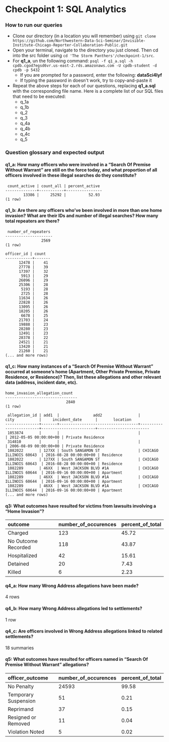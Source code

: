 # Checkpoint 1: SQL Analytics

### How to run our queries

* Clone our directory (in a location you will remember) using `git clone https://github.com/Northwestern-Data-Sci-Seminar/Invisible-Institute-Chicago-Reporter-Collaboration-Public.git`
* Open your terminal, navigate to the directory you just cloned. Then cd into the src folder using `cd 'The Storm Panthers'/checkpoint-1/src`.
* For **q1_a**, un the following command: `psql -f q1_a.sql -h cpdb.cgod7egsd6vr.us-east-2.rds.amazonaws.com -U cpdb-student -d cpdb -p 5432`
    - If you are prompted for a password, enter the following: **dataSci4lyf**
    - If typing the password in doesn't work, try to copy-and-paste it
* Repeat the above steps for each of our questions, replacing **q1_a.sql** with the corresponding file name. Here is a complete list of our SQL files that need to be executed:
    - q_1a
    - q_1b
    - q_2
    - q_3
    - q_4a
    - q_4b
    - q_4c
    - q_5

### Question glossary and expected output

#### q1_a: How many officers who were involved in a “Search Of Premise Without Warrant” are still on the force today, and what proportion of all officers involved in these illegal searches do they constitute?
```
 count_active | count_all | percent_active 
--------------+-----------+----------------
        13386 |     25292 |          52.93
(1 row)
```

#### q1_b: Are there any officers who’ve been involved in more than one home invasion? What are their IDs and number of illegal searches? How many total repeaters are there?
```
 number_of_repeaters 
---------------------
                2569
(1 row)

officer_id | count 
------------+-------
      12478 |    41
      27778 |    39
      17397 |    32
       5913 |    29
      26096 |    29
      25306 |    28
       5193 |    28
       2725 |    28
      11634 |    26
      22828 |    26
      13095 |    26
      18205 |    26
       6678 |    25
      21703 |    24
      19888 |    23
      28280 |    23
      12491 |    23
      28378 |    22
      24521 |    21
      13420 |    21
      21260 |    21
(... and more rows)
```

#### q1_c: How many instances of a “Search Of Premise Without Warrant” occurred at someone’s home (Apartment, Other Private Premise, Private Residence, or Residence)? Then, list these allegations and other relevant data (address, incident date, etc).
```
home_invasion_allegation_count 
--------------------------------
                           2840
(1 row)

 allegation_id | add1  |               add2                |          city           |     incident_date      |       location        
---------------+-------+-----------------------------------+-------------------------+------------------------+-----------------------
 1053874       |       |                                   |                         | 2012-05-05 00:00:00+00 | Private Residence
 314810        |       |                                   |                         | 2006-08-09 00:00:00+00 | Private Residence
 1082022       | 127XX | South SANGAMON ST                 | CHICAGO ILLINOIS 60643  | 2016-08-28 00:00:00+00 | Residence
 1082022       | 127XX | South SANGAMON ST                 | CHICAGO ILLINOIS 60643  | 2016-08-28 00:00:00+00 | Residence
 1082289       | 46XX  | West JACKSON BLVD #1A             | CHICAGO ILLINOIS 60644  | 2016-09-16 00:00:00+00 | Apartment
 1082289       | 46XX  | West JACKSON BLVD #1A             | CHICAGO ILLINOIS 60644  | 2016-09-16 00:00:00+00 | Apartment
 1082289       | 46XX  | West JACKSON BLVD #1A             | CHICAGO ILLINOIS 60644  | 2016-09-16 00:00:00+00 | Apartment
(... and more rows)
```

#### q3: What outcomes have resulted for victims from lawsuits involving a “Home Invasion”?
| outcome | number\_of\_occurences | percent\_of\_total |
| :--- | :--- | :--- |
| Charged | 123 | 45.72 |
| No Outcome Recorded | 118 | 43.87 |
| Hospitalized | 42 | 15.61 |
| Detained | 20 | 7.43 |
| Killed | 6 | 2.23 |


#### **q4_a**: How many Wrong Address allegations have been made?
4 rows
#### **q4_b**: How many Wrong Address allegations led to settlements?
1 row
#### **q4_c**: Are officers involved in Wrong Address allegations linked to related settlements?
18 summaries


#### q5: What outcomes have resulted for officers named in “Search Of Premise Without Warrant” allegations?
| officer\_outcome | number\_of\_occurences | percent\_of\_total |
| :--- | :--- | :--- |
| No Penalty | 24593 | 99.58 |
| Temporary Suspension | 51 | 0.21 |
| Reprimand | 37 | 0.15 |
| Resigned or Removed | 11 | 0.04 |
| Violation Noted | 5 | 0.02 |
